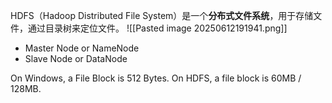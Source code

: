 HDFS（Hadoop Distributed File System）是一个**分布式文件系统**，用于存储文件，通过目录树来定位文件。
![[Pasted image 20250612191941.png]]

- Master Node or NameNode
- Slave Node or DataNode

On Windows, a File Block is 512 Bytes.
On HDFS, a file block is 60MB / 128MB.
